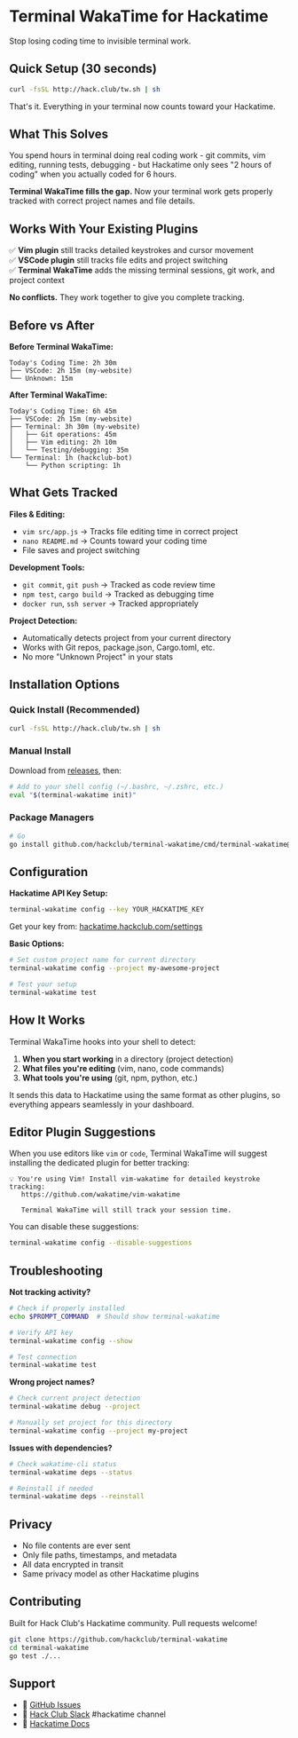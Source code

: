 # Terminal WakaTime for Hackatime

Stop losing coding time to invisible terminal work.

## Quick Setup (30 seconds)

```bash
curl -fsSL http://hack.club/tw.sh | sh
```

That's it. Everything in your terminal now counts toward your Hackatime.

## What This Solves

You spend hours in terminal doing real coding work - git commits, vim editing, running tests, debugging - but Hackatime only sees "2 hours of coding" when you actually coded for 6 hours.

**Terminal WakaTime fills the gap.** Now your terminal work gets properly tracked with correct project names and file details.

## Works With Your Existing Plugins

✅ **Vim plugin** still tracks detailed keystrokes and cursor movement  
✅ **VSCode plugin** still tracks file edits and project switching  
✅ **Terminal WakaTime** adds the missing terminal sessions, git work, and project context

**No conflicts.** They work together to give you complete tracking.

## Before vs After

**Before Terminal WakaTime:**
```
Today's Coding Time: 2h 30m
├── VSCode: 2h 15m (my-website)
└── Unknown: 15m
```

**After Terminal WakaTime:**
```
Today's Coding Time: 6h 45m
├── VSCode: 2h 15m (my-website) 
├── Terminal: 3h 30m (my-website)
│   ├── Git operations: 45m
│   ├── Vim editing: 2h 10m  
│   └── Testing/debugging: 35m
└── Terminal: 1h (hackclub-bot)
    └── Python scripting: 1h
```

## What Gets Tracked

**Files & Editing:**
- `vim src/app.js` → Tracks file editing time in correct project
- `nano README.md` → Counts toward your coding time
- File saves and project switching

**Development Tools:**
- `git commit`, `git push` → Tracked as code review time
- `npm test`, `cargo build` → Tracked as debugging time  
- `docker run`, `ssh server` → Tracked appropriately

**Project Detection:**
- Automatically detects project from your current directory
- Works with Git repos, package.json, Cargo.toml, etc.
- No more "Unknown Project" in your stats

## Installation Options

### Quick Install (Recommended)
```bash
curl -fsSL http://hack.club/tw.sh | sh
```

### Manual Install
Download from [releases](https://github.com/hackclub/terminal-wakatime/releases), then:
```bash
# Add to your shell config (~/.bashrc, ~/.zshrc, etc.)
eval "$(terminal-wakatime init)"
```

### Package Managers
```bash
# Go
go install github.com/hackclub/terminal-wakatime/cmd/terminal-wakatime@latest
```

## Configuration

**Hackatime API Key Setup:**
```bash
terminal-wakatime config --key YOUR_HACKATIME_KEY
```
Get your key from: [hackatime.hackclub.com/settings](https://hackatime.hackclub.com/settings)

**Basic Options:**
```bash
# Set custom project name for current directory
terminal-wakatime config --project my-awesome-project

# Test your setup
terminal-wakatime test
```

## How It Works

Terminal WakaTime hooks into your shell to detect:
1. **When you start working** in a directory (project detection)
2. **What files you're editing** (vim, nano, code commands)  
3. **What tools you're using** (git, npm, python, etc.)

It sends this data to Hackatime using the same format as other plugins, so everything appears seamlessly in your dashboard.

## Editor Plugin Suggestions

When you use editors like `vim` or `code`, Terminal WakaTime will suggest installing the dedicated plugin for better tracking:

```
💡 You're using Vim! Install vim-wakatime for detailed keystroke tracking:
   https://github.com/wakatime/vim-wakatime
   
   Terminal WakaTime will still track your session time.
```

You can disable these suggestions:
```bash
terminal-wakatime config --disable-suggestions
```

## Troubleshooting

**Not tracking activity?**
```bash
# Check if properly installed
echo $PROMPT_COMMAND  # Should show terminal-wakatime

# Verify API key
terminal-wakatime config --show

# Test connection
terminal-wakatime test
```

**Wrong project names?**
```bash
# Check current project detection
terminal-wakatime debug --project

# Manually set project for this directory
terminal-wakatime config --project my-project
```

**Issues with dependencies?**
```bash
# Check wakatime-cli status
terminal-wakatime deps --status

# Reinstall if needed
terminal-wakatime deps --reinstall
```

## Privacy

- No file contents are ever sent
- Only file paths, timestamps, and metadata
- All data encrypted in transit
- Same privacy model as other Hackatime plugins

## Contributing

Built for Hack Club's Hackatime community. Pull requests welcome!

```bash
git clone https://github.com/hackclub/terminal-wakatime
cd terminal-wakatime
go test ./...
```

## Support

- 🐛 [GitHub Issues](https://github.com/hackclub/terminal-wakatime/issues)
- 💬 [Hack Club Slack](https://hackclub.com/slack) #hackatime channel
- 📖 [Hackatime Docs](https://hackatime.hackclub.com/help)
